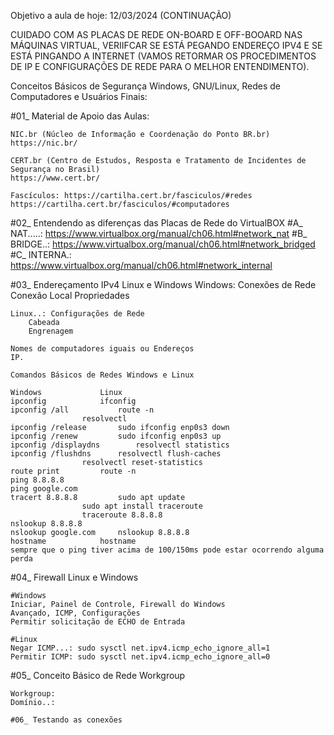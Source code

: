 Objetivo a aula de hoje: 12/03/2024 (CONTINUAÇÃO)

CUIDADO COM AS PLACAS DE REDE ON-BOARD E OFF-BOOARD NAS MÁQUINAS VIRTUAL, VERIIFCAR SE ESTÁ PEGANDO ENDEREÇO IPV4 E SE ESTÁ PINGANDO A INTERNET (VAMOS RETORMAR OS PROCEDIMENTOS DE IP E CONFIGURAÇÕES DE REDE PARA O MELHOR ENTENDIMENTO).

Conceitos Básicos de Segurança Windows, GNU/Linux, Redes de Computadores e Usuários Finais:

#01_ Material de Apoio das Aulas:

	NIC.br (Núcleo de Informação e Coordenação do Ponto BR.br)
	https://nic.br/

	CERT.br (Centro de Estudos, Resposta e Tratamento de Incidentes de Segurança no Brasil)
	https://www.cert.br/

	Fascículos: https://cartilha.cert.br/fasciculos/#redes
	https://cartilha.cert.br/fasciculos/#computadores

#02_ Entendendo as diferenças das Placas de Rede do VirtualBOX
	#A_ NAT.....: https://www.virtualbox.org/manual/ch06.html#network_nat
	#B_ BRIDGE..: https://www.virtualbox.org/manual/ch06.html#network_bridged
	#C_ INTERNA.: https://www.virtualbox.org/manual/ch06.html#network_internal



#03_ Endereçamento IPv4 Linux e Windows
		Windows: Conexões de Rede
		Conexão Local
		Propriedades
	
	Linux..: Configurações de Rede
		Cabeada
		Engrenagem
	
	Nomes de computadores iguais ou Endereços
	IP.
	
	Comandos Básicos de Redes Windows e Linux
	
	Windows				Linux
	ipconfig			ifconfig
	ipconfig /all			route -n
					resolvectl
	ipconfig /release		sudo ifconfig enp0s3 down
	ipconfig /renew			sudo ifconfig enp0s3 up
	ipconfig /displaydns		resolvectl statistics
	ipconfig /flushdns		resolvectl flush-caches
					resolvectl reset-statistics
	route print			route -n
	ping 8.8.8.8
 	ping google.com
	tracert 8.8.8.8			sudo apt update
					sudo apt install traceroute
					traceroute 8.8.8.8
	nslookup 8.8.8.8
 	nslookup google.com		nslookup 8.8.8.8
	hostname			hostname
	sempre que o ping tiver acima de 100/150ms pode estar ocorrendo alguma perda
	
 
 #04_ Firewall Linux e Windows

	#Windows
	Iniciar, Painel de Controle, Firewall do Windows
	Avançado, ICMP, Configurações
	Permitir solicitação de ECHO de Entrada

	#Linux
	Negar ICMP...: sudo sysctl net.ipv4.icmp_echo_ignore_all=1
	Permitir ICMP: sudo sysctl net.ipv4.icmp_echo_ignore_all=0

#05_ Conceito Básico de Rede Workgroup

	Workgroup:
	Domínio..:

	#06_ Testando as conexões
